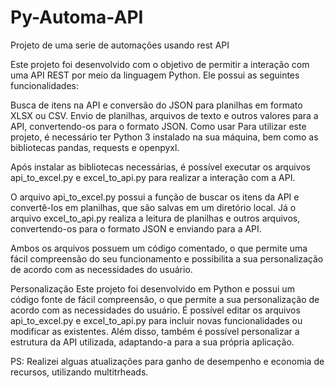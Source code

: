 # Py-Automa-API
Projeto de uma serie de automações usando rest API 

Este projeto foi desenvolvido com o objetivo de permitir a interação com uma API REST por meio da linguagem Python. Ele possui as seguintes funcionalidades:

Busca de itens na API e conversão do JSON para planilhas em formato XLSX ou CSV.
Envio de planilhas, arquivos de texto e outros valores para a API, convertendo-os para o formato JSON.
Como usar
Para utilizar este projeto, é necessário ter Python 3 instalado na sua máquina, bem como as bibliotecas pandas, requests e openpyxl.

Após instalar as bibliotecas necessárias, é possível executar os arquivos api_to_excel.py e excel_to_api.py para realizar a interação com a API.

O arquivo api_to_excel.py possui a função de buscar os itens da API e convertê-los em planilhas, que são salvas em um diretório local. Já o arquivo excel_to_api.py realiza a leitura de planilhas e outros arquivos, convertendo-os para o formato JSON e enviando para a API.

Ambos os arquivos possuem um código comentado, o que permite uma fácil compreensão do seu funcionamento e possibilita a sua personalização de acordo com as necessidades do usuário.

Personalização
Este projeto foi desenvolvido em Python e possui um código fonte de fácil compreensão, o que permite a sua personalização de acordo com as necessidades do usuário. É possível editar os arquivos api_to_excel.py e excel_to_api.py para incluir novas funcionalidades ou modificar as existentes. Além disso, também é possível personalizar a estrutura da API utilizada, adaptando-a para a sua própria aplicação.

PS: Realizei alguas atualizações para ganho de desempenho e economia de recursos, utilizando multitrheads.
